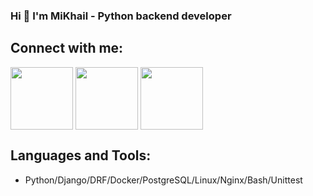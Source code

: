 ### Hi 👋 I'm MiKhail - Python backend developer


## Connect with me:
<a href="https://t.me/kom1969" target="blank"><img align="center" src="https://img.icons8.com/color/344/telegram-app--v1.png" height="100" /></a>
<a href="https://www.linkedin.com/in/mikhail-koryukin-a6317079/" target="blank"><img align="center" src="https://upload.wikimedia.org/wikipedia/commons/c/c9/Linkedin.svg" height="100" /></a>
<a href="https://ekaterinburg.hh.ru/applicant/resumes/view?resume=f9d8fa73ff0c0bbd230039ed1f614c72517866" target="blank"><img align="center" src="https://tech.hh.ru/api/logos/min-hh-red.png" height="100" /></a>

## Languages and Tools:
- Python/Django/DRF/Docker/PostgreSQL/Linux/Nginx/Bash/Unittest

<!--
**Kom1969/Kom1969** is a ✨ _special_ ✨ repository because its `README.md` (this file) appears on your GitHub profile.

Here are some ideas to get you started:

- 🌱 I’m currently learning 
- 👯 I’m looking to collaborate on ...
- 🤔 I’m looking for help with ...
- 💬 Ask me about ...
- 📫 How to reach me: ...
- 😄 Pronouns: ...
- ⚡ Fun fact: ...
-->

